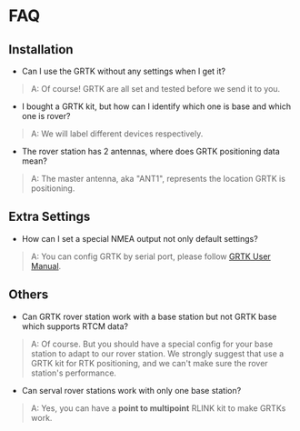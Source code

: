 # FAQ

## Installation

* Can I use the GRTK without any settings when I get it?

> A: Of course! GRTK are all set and tested before we send it to you. 

* I bought a GRTK kit, but how can I identify which one is base and which one is rover?

> A: We will label different devices respectively. 

* The rover station has 2 antennas, where does GRTK positioning data mean?

> A: The master antenna, aka "ANT1", represents the location GRTK is positioning.

## Extra Settings

* How can I set a special NMEA output not only default settings?

> A: You can config GRTK by serial port, please follow [GRTK User Manual](GRTK%20User%20Manual.md).


## Others

* Can GRTK rover station work with a base station but not GRTK base which supports RTCM data?

> A: Of course. But you should have a special config for your base station to adapt to our rover station. We strongly suggest that use a GRTK kit for RTK positioning, and we can't make sure the rover station's performance.

* Can serval rover stations work with only one base station?

> A: Yes, you can have a **point to multipoint** RLINK kit to make GRTKs work.
